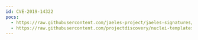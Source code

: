 ```yaml
---
id: CVE-2019-14322
pocs:
  - https://raw.githubusercontent.com/jaeles-project/jaeles-signatures/master/cves/pallets-werkzeug-path-traversal-cve-2019-14322.yaml
  - https://raw.githubusercontent.com/projectdiscovery/nuclei-templates/master/cves/CVE-2019-14322.yaml
---
```


